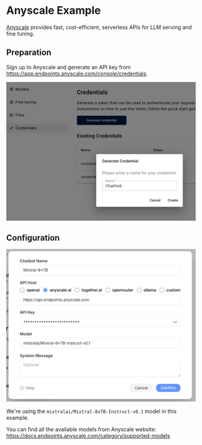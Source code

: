 # Anyscale Example

[Anyscale](https://www.anyscale.com/endpoints) provides fast, cost-efficient, serverless APIs for LLM serving and fine tuning.

## Preparation

Sign up to Anyscale and generate an API key from <https://app.endpoints.anyscale.com/console/credentials>.

![](../assets/custom-bots/anyscale-key.png)

## Configuration

![](../assets/custom-bots/anyscale.png)

We're using the `mistralai/Mixtral-8x7B-Instruct-v0.1` model in this example.

You can find all the available models from Anyscale website: <https://docs.endpoints.anyscale.com/category/supported-models>
